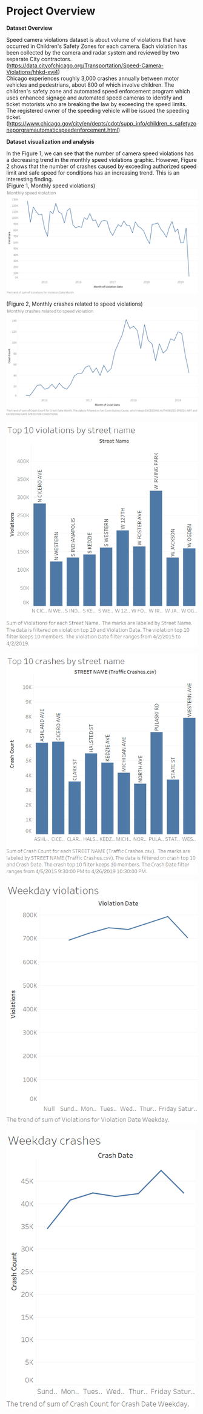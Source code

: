 # Project Overview
**Dataset Overview**  
  
Speed camera violations dataset is about volume of violations that have occurred in Children's Safety Zones for each camera. Each violation has been collected by the camera and radar system and reviewed by two separate City contractors.(https://data.cityofchicago.org/Transportation/Speed-Camera-Violations/hhkd-xvj4)  
Chicago experiences roughly 3,000 crashes annually between motor vehicles and pedestrians, about 800 of which involve children. The children's safety zone and automated speed enforcement program which uses enhanced signage and automated speed cameras to identify and ticket motorists who are breaking the law by exceeding the speed limits. The registered owner of the speeding vehicle will be issued the speeding ticket. (https://www.chicago.gov/city/en/depts/cdot/supp_info/children_s_safetyzoneporgramautomaticspeedenforcement.html)
  
**Dataset visualization and analysis**  
  
In the Figure 1, we can see that the number of camera speed violations has a decreasing trend in the monthly speed violations graphic. However, Figure 2 shows that the number of crashes caused by exceeding authorized speed limit and safe speed for conditions has an increasing trend. This is an interesting finding.  
(Figure 1, Monthly speed violations)
![alt text](https://github.com/jma4/MSIS-2629-Individual-Project/blob/master/image/Monthly%20speed%20violations.png)  
  
  
(Figure 2, Monthly crashes related to speed violations)  
![alt text](https://github.com/jma4/MSIS-2629-Individual-Project/blob/master/image/Monthly%20crashes.png)  
  
  
  
  
![alt text](https://github.com/jma4/MSIS-2629-Individual-Project/blob/master/image/Top%2010%20violations.png)  
  
  
![alt text](https://github.com/jma4/MSIS-2629-Individual-Project/blob/master/image/Top%2010%20crashes.png)  
  
  
  
![alt text](https://github.com/jma4/MSIS-2629-Individual-Project/blob/master/image/Weekday%20violations.png)  
  
  
  
  
![alt text](https://github.com/jma4/MSIS-2629-Individual-Project/blob/master/image/Weekday%20crashes.png)  
  
  
  
  
